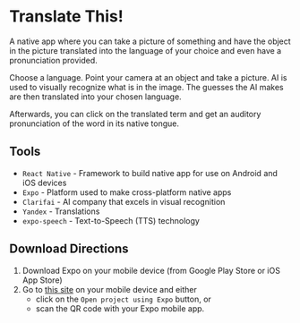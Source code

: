 # Translate This!

A native app where you can take a picture of something and have the object in the picture translated into the language of your choice and even have a pronunciation provided.

Choose a language. Point your camera at an object and take a picture. AI is used to visually recognize what is in the image. The guesses the AI makes are then translated into your chosen language.

Afterwards, you can click on the translated term and get an auditory pronunciation of the word in its native tongue.

## Tools
*	`React Native` - Framework to build native app for use on Android and iOS devices
*	`Expo` - Platform used to make cross-platform native apps
*	`Clarifai` - AI company that excels in visual recognition
*	`Yandex` - Translations
*	`expo-speech` -  Text-to-Speech (TTS) technology

## Download Directions

1.	Download Expo on your mobile device (from Google Play Store or iOS App Store)
2.	Go to [this site](https://expo.io/@cornielleandres/translate-this) on your mobile device and either
	* click on the `Open project using Expo` button, or
	*	scan the QR code with your Expo mobile app.
